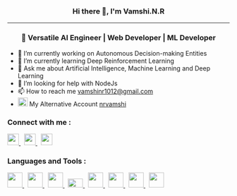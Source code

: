 ### <p align="center"> Hi there 👋, I'm Vamshi.N.R <p>
------
### <p align="center"> 🚀 Versatile AI Engineer | Web Developer | ML Developer  <p> 


- 🔭 I’m currently working on Autonomous Decision-making Entities
- 🌱 I’m currently learning Deep Reinforcement Learning
- 💬 Ask me about Artificial Intelligence, Machine Learning and Deep Learning
- 🤔 I’m looking for help with NodeJs
- 📫 How to reach me vamshinr1012@gmail.com
- <img src='https://camo.githubusercontent.com/6859b81bad9211632c09ba0ba5aff3ce23d87f38bd199a05cfdd67b70d8ef58e/68747470733a2f2f6564656e742e6769746875622e696f2f537570657254696e7949636f6e732f696d616765732f7376672f6769746875622e737667' width='22' height='20'> My Alternative Account <a href="https://github.com/nrvamshi">nrvamshi</a>

###  Connect with me :
<a href="https://www.linkedin.com/in/vamshi-nr-7640b2204/">
  <img src="https://camo.githubusercontent.com/6eeeae9698286e45eda5d2973026a896fd42fa7f4271bf31aa74e9557e82181a/68747470733a2f2f6564656e742e6769746875622e696f2f537570657254696e7949636f6e732f696d616765732f7376672f6c696e6b6564696e2e737667" width='26'>
</a> &nbsp <a href="https://www.hackerrank.com/profile/vamshinr">
  <img src="https://avatars.githubusercontent.com/u/1030588?s=200&v=4" width='26'>
</a> &nbsp <a href="https://www.reddit.com/user/vamshi1012/">
  <img src="https://camo.githubusercontent.com/30fbb91010c423dcfd93fe335b660dd9317324c91a39af0b3a3636d5ae76d25e/68747470733a2f2f6564656e742e6769746875622e696f2f537570657254696e7949636f6e732f696d616765732f7376672f7265646469742e737667" width='26'>
</a>

### Languages and Tools :
<a href="https://www.cprogramming.com/">
  <img src="https://png.pngtree.com/png-vector/20200121/ourmid/pngtree-initial-c-hexagon-logo-vector-template-png-image_2132810.jpg" width='34'>
</a> &nbsp <a href="https://learn.microsoft.com/en-us/visualstudio/get-started/csharp/tutorial-aspnet-core?view=vs-2022">
  <img src="https://miro.medium.com/v2/resize:fit:670/0*muNHqR0MMu2CjRbv.png" width='34'>
</a> &nbsp <a href="https://www.python.org/">
  <img src="https://e1.pxfuel.com/desktop-wallpaper/514/124/desktop-wallpaper-2048x2048-python-logo-ipad-air-backgrounds-and-python-code.jpg" width='34'>
</a> &nbsp <a href="https://www.java.com/en/">
  <img src="https://camo.githubusercontent.com/a790e8e5e2b7edcf9ef24e2cbccb1802f4fedb001a6f66a17cad37f57ba85b15/68747470733a2f2f6564656e742e6769746875622e696f2f537570657254696e7949636f6e732f696d616765732f7376672f6a6176612e737667" width='34' height='20'>
</a> &nbsp <a href="https://html.com/">
  <img src="https://camo.githubusercontent.com/93e4e94382fb2211baf595fd981ec363e1400d1ad208321396344b2eb998b51f/68747470733a2f2f6564656e742e6769746875622e696f2f537570657254696e7949636f6e732f696d616765732f7376672f68746d6c352e737667" width='34'>
</a> &nbsp <a href="https://web.dev/learn/css">
  <img src="https://camo.githubusercontent.com/10e5da35078001d86532bb75efeecf75aaca2765af099b3a2592a22fd12cb2e0/68747470733a2f2f6564656e742e6769746875622e696f2f537570657254696e7949636f6e732f696d616765732f7376672f637373332e737667" width='34'>
</a> &nbsp <a href="https://www.r-project.org/">
  <img src="https://miro.medium.com/v2/resize:fit:3840/1*-8muILFEhglD5wXw-7nWag.png" width='34'>
</a> &nbsp <a href="https://openai.com/">
  <img src="https://cdn.betakit.com/wp-content/uploads/2023/03/open-ai-770x513.jpg" width='34'>
</a>
<!--
**Vamshinr1012/Vamshinr1012** is a ✨ _special_ ✨ repository because its `README.md` (this file) appears on your GitHub profile.

Here are some ideas to get you started:
- 👯 I’m looking to collaborate on 
- 

 
- 😄 Pronouns: ...
- ⚡ Fun fact: ...
-->
  
